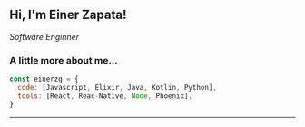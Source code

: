 <h2> Hi, I'm Einer Zapata!</h2>
<p><em>Software Enginner</em></p>


### A little more about me...  

```javascript
const einerzg = {
  code: [Javascript, Elixir, Java, Kotlin, Python],
  tools: [React, Reac-Native, Node, Phoenix],
}
```

---
